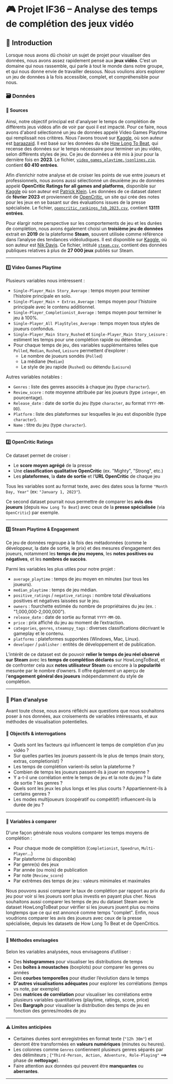 # 🎮 Projet IF36 – Analyse des temps de complétion des jeux vidéo

## 🧭 Introduction

Lorsque nous avons dû choisir un sujet de projet pour visualiser des données, nous avons assez rapidement pensé aux **jeux vidéo**. C’est un domaine qui nous rassemble, qui parle à tout le monde dans notre groupe, et qui nous donne envie de travailler dessous. Nous voulions alors explorer un jeu de données à la fois accessible, complet, et compréhensible pour nous.

### 🗃️ Données

#### 📄 Sources

Ainsi, notre objectif principal est d'analyser le temps de complétion de différents jeus vidéos afin de voir par quoi il est impacté. Pour ce faire, nous avons d'abord sélectionné un jeu de données appelé Video Games Playtime qui remplissait nos critères. Nous l'avons trouvé sur [Kaggle](https://www.kaggle.com/datasets/baraazaid/how-long-to-beat-video-games), où son auteur est [baraazaid](https://www.kaggle.com/baraazaid). ll est basé sur les données du site [How Long To Beat](https://howlongtobeat.com), qui recense des données sur le temps nécessaire pour terminer un jeu vidéo, selon différents styles de jeu. Ce jeu de données a été mis à jour pour la dernière fois en **2023**. Le fichier, [`video_games_playtime.jsonlines.zip`](](https://github.com/IF36-visualisation/projet-if36-p25-in-the-r-link-in-pipe/blob/master/data/video_games_playtime.jsonlines.zip)), contient **60 410 entrées**.

Afin d’enrichir notre analyse et de croiser les points de vue entre joueurs et professionnels, nous avons aussi sélectionné un deuxième jeu de données appelé **OpenCritic Ratings for all games and platforms**, disponible sur [Kaggle](https://www.kaggle.com/datasets/patkle/opencritic-ratings-for-all-games-and-platforms) où son auteur est [Patrick Klein](https://www.kaggle.com/patkle). Les données de ce dataset datent de **février 2023** et proviennent de [OpenCritic](https://opencritic.com), un site qui crée des notes pour les jeux en se basant sur des évaluations issues de la presse spécialisée. Le fichier, [`opencritic_rankings_feb_2023.csv`](https://github.com/IF36-visualisation/projet-if36-p25-in-the-r-link-in-pipe/blob/master/data/opencritic_rankings_feb_2023.csv), contient **13111 entrées**.

Pour élargir notre perspective sur les comportements de jeu et les durées de complétion, nous avons également choisi un **troisième jeu de données** extrait en **2019** de la plateforme **Steam**, souvent utilisée comme référence dans l’analyse des tendances vidéoludiques. Il est disponible sur [Kaggle](https://www.kaggle.com/datasets/nikdavis/steam-store-games?resource=download&select=steam.csv), où son auteur est [Nik Davis](https://www.kaggle.com/nikdavis). Ce fichier, intitulé [`steam.csv`](https://github.com/IF36-visualisation/projet-if36-p25-in-the-r-link-in-pipe/blob/master/data/steam.zip), contient des données publiques relatives à plus de **27 000 jeux** publiés sur Steam. 

---

#### 1️⃣ Video Games Playtime

Plusieurs variables nous intéressent :

- `Single-Player_Main Story_Average` : temps moyen pour terminer l’histoire principale en solo.
- `Single-Player_Main + Extras_Average` : temps moyen pour l’histoire principale avec le contenu additionnel.
- `Single-Player_Completionist_Average` : temps moyen pour terminer le jeu à 100%.
- `Single-Player_All PlayStyles_Average` : temps moyen tous styles de joueurs confondus.
- `Single-Player_Main Story_Rushed` et `Single-Player_Main Story_Leisure` : estiment les temps pour une complétion rapide ou détendue.
- Pour chaque temps de jeu, des variables supplémentaires telles que `Polled`, `Median`, `Rushed`, `Leisure` permettent d’explorer :
  - Le nombre de joueurs sondés (`Polled`)
  - La médiane (`Median`)
  - Le style de jeu rapide (`Rushed`) ou détendu (`Leisure`)

Autres variables notables :
- `Genres` : liste des genres associés à chaque jeu (type `character`).
- `Review_score` : note moyenne attribuée par les joueurs (type `integer`, en pourcentage).
- `Release_date` : date de sortie du jeu (type `character`, au format `YYYY-MM-DD`).
- `Platform` : liste des plateformes sur lesquelles le jeu est disponible (type `character`).
- `Name` : titre du jeu (type `character`).

---

#### 2️⃣ OpenCritic Ratings

Ce dataset permet de croiser :

- Le **score moyen agrégé** de la presse  
- Une **classification qualitative OpenCritic** (ex. "Mighty", "Strong", etc.)  
- Les **plateformes**, la **date de sortie** et l’**URL OpenCritic** de chaque jeu  

Tous les variables sont au format texte, avec des dates sous la forme `"Month Day, Year"` (ex: `"January 1, 2023"`).

Ce second dataset pourrait nous permettre de comparer les **avis des joueurs** (depuis `How Long To Beat`) avec ceux de la **presse spécialisée** (via `OpenCritic`) par exemple.

---

#### 3️⃣ Steam Playtime & Engagement

Ce jeu de données regroupe à la fois des métadonnées (comme le développeur, la date de sortie, le prix) et des mesures d’engagement des joueurs, notamment les **temps de jeu moyens**, les **notes positives ou négatives**, et les **nombres de succès**.

Parmi les variables les plus utiles pour notre projet :

- `average_playtime` : temps de jeu moyen en minutes (sur tous les joueurs).
- `median_playtime` : temps de jeu médian.
- `positive_ratings` / `negative_ratings` : nombre total d’évaluations positives et négatives laissées sur le jeu.
- `owners` : fourchette estimée du nombre de propriétaires du jeu (ex. : "1,000,000-2,000,000").
- `release_date` : date de sortie au format `YYYY-MM-DD`.
- `price` : prix affiché du jeu au moment de l’extraction.
- `categories`, `genres`, `steamspy_tags` : diverses classifications décrivant le gameplay et le contenu.
- `platforms` : plateformes supportées (Windows, Mac, Linux).
- `developer` / `publisher` : entités de développement et de publication.

L’intérêt de ce dataset est de pouvoir **relier le temps de jeu réel observé sur Steam** avec les **temps de complétion déclarés** sur HowLongToBeat, et de confronter cela aux **notes utilisateur Steam** ou encore à la **popularité** mesurée par le nombre d’owners. Il offre également un aperçu de l’**engagement général des joueurs** indépendamment du style de complétion.

---

### 🧠 Plan d’analyse

Avant toute chose, nous avons réfléchi aux questions que nous souhaitons poser à nos données, aux croisements de variables intéressants, et aux méthodes de visualisation potentielles.

#### 🎯 Objectifs & interrogations

- Quels sont les facteurs qui influencent le temps de complétion d’un jeu vidéo ?
- Sur quelles parties les joueurs passent-ils le plus de temps (main story, extras, completionist) ?
- Les temps de complétion varient-ils selon la plateforme ?
- Combien de temps les joueurs passent-ils à jouer en moyenne ?
- Y a-t-il une corrélation entre le temps de jeu et la note du jeu ? la date de sortie ? les genres ?
- Quels sont les jeux les plus longs et les plus courts ? Appartiennent-ils à certains genres ?
- Les modes multijoueurs (coopératif ou compétitif) influencent-ils la durée de jeu ?

---

#### 🔄 Variables à comparer

D'une façon générale nous voulons comparer les temps moyens de complétion :
- Pour chaque mode de complétion (`Completionist`, `Speedrun`, `Multi-Player`...)
- Par plateforme (si disponible)
- Par genre(s) des jeux
- Par année (ou mois) de publication
- Par note (`Review_score`)
- Par extrêmes des temps de jeu : valeurs minimales et maximales

Nous pouvons aussi comparer le taux de complétion par rapport au prix du jeu pour voir si les joueurs sont plus investis en payant plus cher.
Nous souhaitons aussi comparer les temps de jeu du dataset Steam avec le dataset HowLongToBeat pour vérifier si les joueurs jouent plus ou moins longtemps que ce qui est annoncé comme temps "complet".
Enfin, nous voudrions comparer les avis des joueurs avec ceux de la presse spécialisée, depuis les datasets de How Long To Beat et de OpenCritics.

---

#### 🧰 Méthodes envisagées

Selon les variables analysées, nous envisageons d’utiliser :
- Des **histogrammes** pour visualiser les distributions de temps
- Des **boîtes à moustaches** (boxplots) pour comparer les genres ou années
- Des **courbes temporelles** pour étudier l’évolution dans le temps
- **D'autres visualisations adéquates** pour explorer les corrélations (temps vs note, par exemple)
- Des **matrices de corrélation** pour visualiser les corrélations entre plusieurs variables quantitatives (playtime, ratings, score, price)
- Des **Bargraph** pour visualiser la distribution des temps de jeu en fonction des genres/modes de jeu

---

#### ⚠️ Limites anticipées

- Certaines durées sont enregistrées en format texte (`"12h 30m"`) et devront être transformées en **valeurs numériques** (minutes ou heures).
- Les colonnes comme `Genres` contiennent plusieurs genres séparés par des délimiteurs ; (`"Third-Person, Action, Adventure, Role-Playing"` ==> phase de **nettoyage**).
- Faire attention aux données qui peuvent être **manquantes** ou **aberrantes**.

---

